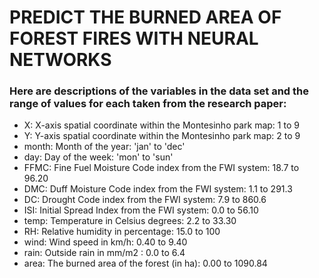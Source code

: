 # PREDICT THE BURNED AREA OF FOREST FIRES WITH NEURAL NETWORKS
### Here are descriptions of the variables in the data set and the range of values for each taken from the research paper:
- X: X-axis spatial coordinate within the Montesinho park map: 1 to 9
- Y: Y-axis spatial coordinate within the Montesinho park map: 2 to 9
- month: Month of the year: 'jan' to 'dec'
- day: Day of the week: 'mon' to 'sun'
- FFMC: Fine Fuel Moisture Code index from the FWI system: 18.7 to 96.20
- DMC: Duff Moisture Code index from the FWI system: 1.1 to 291.3
- DC: Drought Code index from the FWI system: 7.9 to 860.6
- ISI: Initial Spread Index from the FWI system: 0.0 to 56.10
- temp: Temperature in Celsius degrees: 2.2 to 33.30
- RH: Relative humidity in percentage: 15.0 to 100
- wind: Wind speed in km/h: 0.40 to 9.40
- rain: Outside rain in mm/m2 : 0.0 to 6.4
- area: The burned area of the forest (in ha): 0.00 to 1090.84
